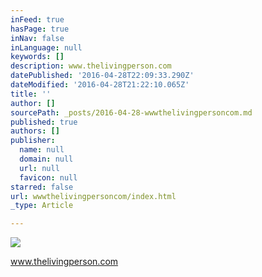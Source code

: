 ```yaml
---
inFeed: true
hasPage: true
inNav: false
inLanguage: null
keywords: []
description: www.thelivingperson.com
datePublished: '2016-04-28T22:09:33.290Z'
dateModified: '2016-04-28T21:22:10.065Z'
title: ''
author: []
sourcePath: _posts/2016-04-28-wwwthelivingpersoncom.md
published: true
authors: []
publisher:
  name: null
  domain: null
  url: null
  favicon: null
starred: false
url: wwwthelivingpersoncom/index.html
_type: Article

---
```

![](https://the-grid-user-content.s3-us-west-2.amazonaws.com/e20d93a1-013b-40cb-be14-ba1e5a1ddaa9.jpg)

www.thelivingperson.com